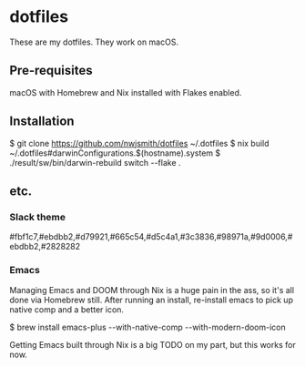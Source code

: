 # dotfiles

These are my dotfiles. They work on macOS.

## Pre-requisites

macOS with Homebrew and Nix installed with Flakes enabled.

## Installation

  $ git clone https://github.com/nwjsmith/dotfiles ~/.dotfiles
  $ nix build ~/.dotfiles\#darwinConfigurations.$(hostname).system
  $ ./result/sw/bin/darwin-rebuild switch --flake .

## etc.

### Slack theme

  #fbf1c7,#ebdbb2,#d79921,#665c54,#d5c4a1,#3c3836,#98971a,#9d0006,#ebdbb2,#2828282

### Emacs

Managing Emacs and DOOM through Nix is a huge pain in the ass, so it's all done
via Homebrew still. After running an install, re-install emacs to pick up
native comp and a better icon.

  $ brew install emacs-plus --with-native-comp --with-modern-doom-icon

Getting Emacs built through Nix is a big TODO on my part, but this works for
now.
